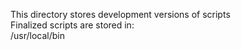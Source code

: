 This directory stores development versions of scripts  
Finalized scripts are stored in:  
/usr/local/bin



